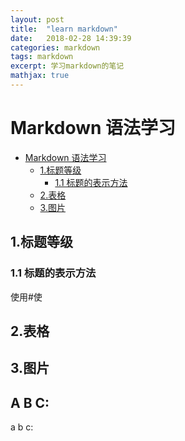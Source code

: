 ```yaml
---
layout: post
title:  "learn markdown"
date:   2018-02-28 14:39:39
categories: markdown
tags: markdown
excerpt: 学习markdown的笔记
mathjax: true
---
```

# Markdown 语法学习
<!-- TOC -->

- [Markdown 语法学习](#markdown-语法学习)
    - [1.标题等级](#1标题等级)
        - [1.1 标题的表示方法](#11-标题的表示方法)
    - [2.表格](#2表格)
    - [3.图片](#3图片)

<!-- /TOC -->
## 1.标题等级
### 1.1 标题的表示方法


使用#使
## 2.表格

## 3.图片


A B C:
------
a b c:
